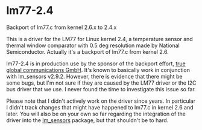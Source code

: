 # lm77-2.4
Backport of lm77.c from kernel 2.6.x to 2.4.x

This is a driver for the LM77 for Linux kernel 2.4, a temperature sensor and
thermal window comparator with 0.5 deg resolution made by National
Semiconductor. Actually it's a backport of lm77.c from kernel 2.6.

lm77-2.4 is in production use by the sponsor of the backport effort,
[true global communications GmbH](http://www.tgc.de). It's known to basically
work in conjunction with lm_sensors v2.9.2. However, there is evidence that
there might be some bugs, but I'm not sure if they are caused by the LM77
driver or the I2C bus driver that we use. I never found the time to investigate
this issue so far.

Please note that I didn't actively work on the driver since years. In particular
I didn't track changes that might have happened to lm77.c in kernel 2.6 and later.
You will also be on your own so far regarding the integration of the driver into
the [lm_sensors](https://en.wikipedia.org/wiki/Lm_sensors) package, but that
shouldn't be to hard.
